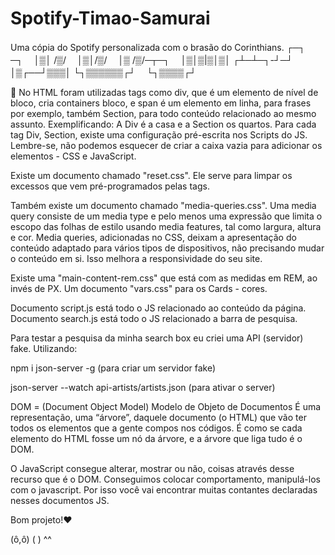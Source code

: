 # Spotify-Timao-Samurai
Uma cópia do Spotify personalizada com o brasão do Corinthians. 
 ┌─┐　─┐
　│▒│ /▒/
　│▒│/▒/
　│▒ /▒/─┬─┐
　│▒│▒|▒│▒│
┌┴─┴─┐-┘─┘
│▒┌──┘▒▒▒│
└┐▒▒▒▒▒▒┌┘
　└┐▒▒▒▒┌┘

📜
No HTML foram utilizadas tags como div, que é um elemento de nível de bloco, cria containers bloco,  e span é um elemento em linha, para frases por exemplo, também Section, para todo conteúdo relacionado ao mesmo assunto.
Exemplificando: A Div é a casa e a Section os quartos.
Para cada tag Div, Section, existe uma configuração pré-escrita nos Scripts do JS. 
Lembre-se, não podemos esquecer de criar a caixa vazia para adicionar os elementos - CSS e JavaScript.

Existe um documento chamado "reset.css". Ele serve para limpar os excessos que vem pré-programados pelas tags.

Também existe um documento chamado "media-queries.css". Uma media query consiste de um media type e pelo menos uma expressão que limita o escopo das folhas de estilo usando media features, tal como largura, altura e cor. Media queries, adicionadas no CSS, deixam a apresentação do conteúdo adaptado para vários tipos de dispositivos, não precisando mudar o conteúdo em si. Isso melhora a responsividade do seu site. 

Existe uma "main-content-rem.css" que está com as medidas em REM, ao invés de PX.
Um documento "vars.css" para os Cards - cores. 

Documento script.js está todo o JS relacionado ao conteúdo da página. 
Documento search.js está todo o JS relacionado a barra de pesquisa.

Para testar a pesquisa da minha search box eu criei uma API (servidor) fake. Utilizando:  

npm i json-server -g (para criar um servidor fake)

json-server --watch api-artists/artists.json (para ativar o server)

DOM = (Document Object Model) Modelo de Objeto de Documentos
 É uma representação, uma “árvore”, daquele documento (o HTML) que vão ter todos os elementos que a gente compos nos códigos. 
É como se cada elemento do HTML fosse um nó da árvore, e a árvore que liga tudo é o DOM. 

O JavaScript consegue alterar, mostrar ou não, coisas através desse recurso que é o DOM.
Conseguimos colocar comportamento, manipulá-los com o javascript. Por isso você vai encontrar muitas contantes declaradas nesses documentos JS. 

Bom projeto!❤️

(ô,ô)
(  )
^^
